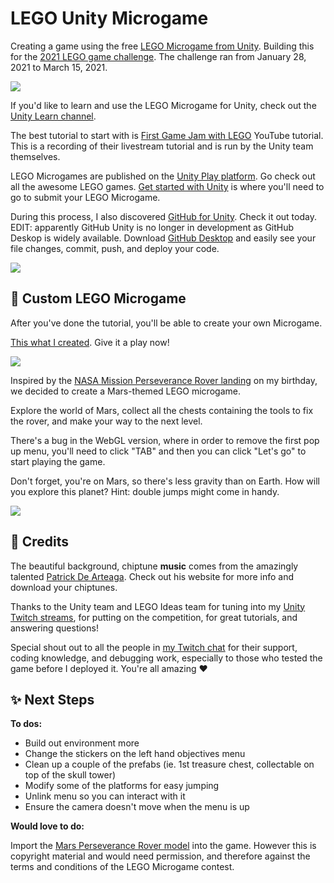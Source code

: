 # LEGO Unity Microgame

Creating a game using the free [LEGO Microgame from Unity](https://store.unity.com/lego-microgame). Building this for the [2021 LEGO game challenge](https://ideas.lego.com/blogs/a4ae09b6-0d4c-4307-9da8-3ee9f3d368d6/post/d82d4bfe-12af-4498-a25d-12b118a6d718). The challenge ran from January 28, 2021 to March 15, 2021.

![](https://github.com/MishManners/LEGO-Unity/blob/main/Unity%20and%20Lego%20Images/1055f848-b61d-440e-a059-0ca72e7d8b6b.jpg)

If you'd like to learn and use the LEGO Microgame for Unity, check out the [Unity Learn channel](https://learn.unity.com/project/lego-template).

The best tutorial to start with is [First Game Jam with LEGO](https://www.youtube.com/watch?reload=9&v=pq_hjSUbrXs&feature=emb_rel_end&ab_channel=Unity) YouTube tutorial. This is a recording of their livestream tutorial and is run by the Unity team themselves.

LEGO Microgames are published on the [Unity Play platform](https://play.unity.com/). Go check out all the awesome LEGO games. [Get started with Unity](https://store.unity.com/lego-microgame?_ga=2.62865583.2020612240.1612847856-2003228940.1612847856) is where you'll need to go to submit your LEGO Microgame.

During this process, I also discovered [GitHub for Unity](https://unity.github.com/). Check it out today.
EDIT: apparently GitHub Unity is no longer in development as GitHub Deskop is widely available. Download [GitHub Desktop](https://desktop.github.com/) and easily see your file changes, commit, push, and deploy your code.

![](https://github.com/MishManners/LEGO-Unity/blob/main/Unity%20and%20Lego%20Images/github-desktop.jpg)

## 🧱 Custom LEGO Microgame

After you've done the tutorial, you'll be able to create your own Microgame.

[This what I created](https://play.unity.com/mg/other/webgl-builds-24967). Give it a play now!

![](https://github.com/MishManners/LEGO-Unity/blob/main/Screenshots/Running.jpg)

Inspired by the [NASA Mission Perseverance Rover landing](https://mars.nasa.gov/mars2020/timeline/landing/entry-descent-landing/) on my birthday, we decided to create a Mars-themed LEGO microgame.

Explore the world of Mars, collect all the chests containing the tools to fix the rover, and make your way to the next level.

There's a bug in the WebGL version, where in order to remove the first pop up menu, you'll need to click "TAB" and then you can click "Let's go" to start playing the game.

Don't forget, you're on Mars, so there's less gravity than on Earth. How will you explore this planet? Hint: double jumps might come in handy.

![](https://github.com/MishManners/LEGO-Unity/blob/main/Screenshots/Jump.jpg)

## 🥂 Credits

The beautiful background, chiptune **music** comes from the amazingly talented [Patrick De Arteaga](https://patrickdearteaga.com/). Check out his website for more info and download your chiptunes.

Thanks to the Unity team and LEGO Ideas team for tuning into my [Unity Twitch streams](https://www.twitch.tv/videos/946127617), for putting on the competition, for great tutorials, and answering questions!

Special shout out to all the people in [my Twitch chat](https://twitch.tv/MishManners) for their support, coding knowledge, and debugging work, especially to those who tested the game before I deployed it. You're all amazing ❤️

## ✨ Next Steps

**To dos:**
- Build out environment more
- Change the stickers on the left hand objectives menu
- Clean up a couple of the prefabs (ie. 1st treasure chest, collectable on top of the skull tower)
- Modify some of the platforms for easy jumping
- Unlink menu so you can interact with it
- Ensure the camera doesn't move when the menu is up

**Would love to do:**

Import the [Mars Perseverance Rover model](https://mars.nasa.gov/resources/25042/mars-perseverance-rover-3d-model/) into the game. However this is copyright material and would need permission, and therefore against the terms and conditions of the LEGO Microgame contest.



